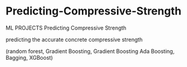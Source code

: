 # Predicting-Compressive-Strength
ML PROJECTS Predicting Compressive Strength

predicting the accurate concrete compressive strength

(random forest, Gradient Boosting, Gradient Boosting
Ada Boosting, Bagging, XGBoost)
